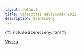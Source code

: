 ```yaml
---
layout: default
title: Választási névjegyzék 2022
description: Szerecseny
---
```


{% include Szerecseny.html %}

[Vissza](./)